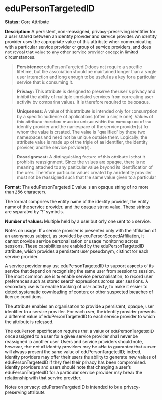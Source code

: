 ---
---

# eduPersonTargetedID

**Status:** Core Attribute

**Description:** A persistent, non-reassigned, privacy-preserving identifier for a user shared between an identity provider and service provider. An identity provider uses the appropriate value of this attribute when communicating with a particular service provider or group of service providers, and does not reveal that value to any other service provider except in limited circumstances.

> **Persistence:** eduPersonTargetedID does not require a specific lifetime, but the association should be maintained longer than a single user interaction and long enough to be useful as a key for a particular service that is consuming it.


> **Privacy:** This attribute is designed to preserve the user's privacy and inhibit the ability of multiple unrelated services from correlating user activity by comparing values. It is therefore required to be opaque.


> **Uniqueness:** A value of this attribute is intended only for consumption by a specific audience of applications (often a single one). Values of this attribute therefore must be unique within the namespace of the identity provider and the namespace of the service provider(s) for whom the value is created. The value is "qualified" by these two namespaces and need not be unique outside them. Logically, the attribute value is made up of the triple of an identifier, the identity provider, and the service provider(s).


> **Reassignment:** A distinguishing feature of this attribute is that it prohibits reassignment. Since the values are opaque, there is no meaning attached to any particular value beyond its identification of the user. Therefore particular values created by an identity provider must not be  reassigned such that the same value given to a particular



**Format:** The eduPersonTargetedID value is an opaque string of no more than 256 characters. 

The format comprises the entity name of the identity provider, the entity name of the service provider, and the opaque string value. These strings are separated by “!” symbols.

**Number of values:** Multiple held by a user but only one sent to a service.

Notes on usage: If a service provider is presented only with the affiliation of an anonymous subject, as provided by eduPersonScopedAffiliation, it cannot provide service personalisation or usage monitoring across sessions. These capabilities are enabled by the eduPersonTargetedID attribute, which provides a persistent user pseudonym, distinct for each service provider.

A service provider may use eduPersonTargetedID to support aspects of its service that depend on recognising the same user from session to session. The most common use is to enable service personalisation, to record user preferences such as stored search expressions across user sessions. A secondary use is to enable tracking of user activity, to make it easier to detect systematic downloading of content or other suspected breaches of licence conditions.

The attribute enables an organisation to provide a persistent, opaque, user identifier to a service provider. For each user, the identity provider presents a different value of eduPersonTargetedID to each service provider to which the attribute is released.

The eduPerson specification requires that a value of eduPersonTargetedID once assigned to a user for a given service provider shall never be reassigned to another user. Users and service providers should note, however, that not all identity providers may be able to guarantee that a  user will always present the same value of eduPersonTargetedID; indeed, identity providers may offer their users the ability to generate new values of  eduPersonTargetedID if they feel their privacy has been compromised. identity providers and users should note that changing a user’s eduPersonTargetedID for a particular service provider may break the relationship with that service provider.

Notes on privacy: eduPersonTargetedID is intended to be a privacy-preserving attribute.